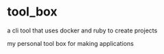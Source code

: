 # tool_box 

a cli tool that uses docker and ruby to create projects

my personal tool box for making applications
